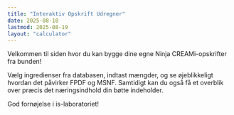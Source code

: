 ```yaml
---
title: "Interaktiv Opskrift Udregner"
date: 2025-08-10
lastmod: 2025-08-19
layout: "calculator"
---
```


Velkommen til siden hvor du kan bygge dine egne Ninja CREAMi-opskrifter fra bunden!

Vælg ingredienser fra databasen, indtast mængder, og se øjeblikkeligt hvordan det påvirker FPDF og MSNF. Samtidigt kan du også få et overblik over præcis det næringsindhold din bøtte indeholder.

God fornøjelse i is-laboratoriet!
